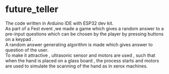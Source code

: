 # future_teller
The code written in Arduino IDE with ESP32 dev kit.  
As part of a Fest event ,we made a game which gives a random answer to a pre-input questions which can be chosen by the player by pressing buttons on a keypad .  
A random answer generating algorithm is made which gives answer to question of the user.  
To make it attractive , ultrasonic sensor and motors are used , such that when the hand is placed on a glass board , the process starts and motors are used to simulate the scanning of the hand as in xerox machines.
